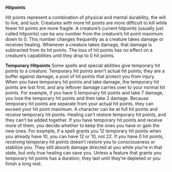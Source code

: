 __**Hitpoints**__

Hit points represent a combination of physical and mental durability, the will to live, and luck. Creatures with more hit points are more difficult to kill while fewer hit points are more fragile.
A creature’s current hitpoints (usually just called hitpoints) can be any number from the creature’s hit point maximum down to 0. This number changes frequently as a creature takes damage or receives healing.
Whenever a creature takes damage, that damage is subtracted from its hit points. The loss of hit points has no effect on a creature’s capabilities until they drop to 0 hit points.

**Temporary Hitpoints**
Some spells and special abilities give temporary hit points to a creature. Temporary hit points aren’t actual hit points; they are a buffer against damage, a pool of hit points that protect you from injury.
When you have temporary hit points and take damage, the temporary hit points are lost first, and any leftover damage carries over to your normal hit points. For example, if you have 5 temporary hit points and take 7 damage, you lose the temporary hit points and then take 2 damage.
Because temporary hit points are separate from your actual hit points, they can exceed your hit point maximum. A character can be at full hit points and receive temporary hit points.
Healing can’t restore temporary hit points, and they can’t be added together. If you have temporary hit points and receive more of them, you decide whether to keep the ones you have or gain the new ones. For example, if a spell grants you 12 temporary hit points when you already have 10, you can have 12 or 10, not 22.
If you have 0 hit points, receiving temporary hit points doesn’t restore you to consciousness or stabilize you. They still absorb damage directed at you while you’re in that state, but only true healing can save you. Unless a feature that grants you temporary hit points has a duration, they last until they’re depleted or you finish a long rest.